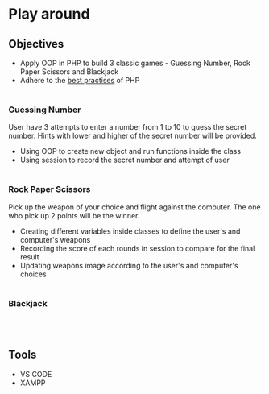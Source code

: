 # Play around


## Objectives
- Apply OOP in PHP to build 3 classic games - Guessing Number, Rock Paper Scissors and Blackjack
- Adhere to the [best practises](../0.Getting-started-with-PHP/PHP-best-practises.md) of PHP
<br><br>
###  Guessing Number
User have 3 attempts to enter a number from 1 to 10 to guess the secret number. Hints with lower and higher of the secret number will be provided. 

- Using OOP to create new object and run functions inside the class
- Using session to record the secret number and attempt of user
<br><br>
### Rock Paper Scissors
Pick up the weapon of your choice and flight against the computer. The one who pick up 2 points will be the winner. 

- Creating different variables inside classes to define the user's and computer's weapons
- Recording the score of each rounds in session to compare for the final result
- Updating weapons image according to the user's and computer's choices
<br><br>
### Blackjack



<br><br>
## Tools
- VS CODE
- XAMPP
